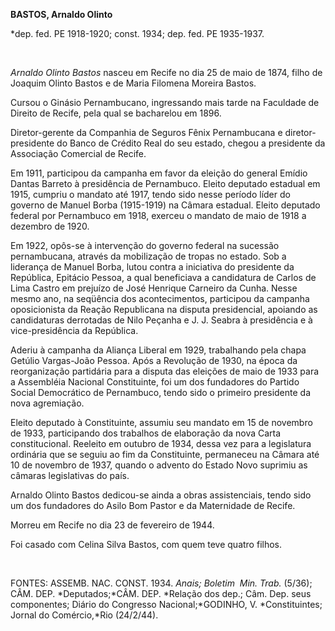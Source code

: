 **BASTOS, Arnaldo Olinto**

\*dep. fed. PE 1918-1920; const. 1934; dep. fed. PE 1935-1937.

 

*Arnaldo Olinto Bastos* nasceu em Recife no dia 25 de maio de 1874,
filho de Joaquim Olinto Bastos e de Maria Filomena Moreira Bastos.

Cursou o Ginásio Pernambucano, ingressando mais tarde na Faculdade de
Direito de Recife, pela qual se bacharelou em 1896.

Diretor-gerente da Companhia de Seguros Fênix Pernambucana e
diretor-presidente do Banco de Crédito Real do seu estado, chegou a
presidente da Associação Comercial de Recife.

Em 1911, participou da campanha em favor da eleição do general Emídio
Dantas Barreto à presidência de Pernambuco. Eleito deputado estadual em
1915, cumpriu o mandato até 1917, tendo sido nesse período líder do
governo de Manuel Borba (1915-1919) na Câmara estadual. Eleito deputado
federal por Pernambuco em 1918, exerceu o mandato de maio de 1918 a
dezembro de 1920.

Em 1922, opôs-se à intervenção do governo federal na sucessão
pernambucana, através da mobilização de tropas no estado. Sob a
liderança de Manuel Borba, lutou contra a iniciativa do presidente da
República, Epitácio Pessoa, a qual beneficiava a candidatura de Carlos
de Lima Castro em prejuízo de José Henrique Carneiro da Cunha. Nesse
mesmo ano, na seqüência dos acontecimentos, participou da campanha
oposicionista da Reação Republicana na disputa presidencial, apoiando as
candidaturas derrotadas de Nilo Peçanha e J. J. Seabra à presidência e à
vice-presidência da República.

Aderiu à campanha da Aliança Liberal em 1929, trabalhando pela chapa
Getúlio Vargas-João Pessoa. Após a Revolução de 1930, na época da
reorganização partidária para a disputa das eleições de maio de 1933
para a Assembléia Nacional Constituinte, foi um dos fundadores do
Partido Social Democrático de Pernambuco, tendo sido o primeiro
presidente da nova agremiação.

Eleito deputado à Constituinte, assumiu seu mandato em 15 de novembro de
1933, participando dos trabalhos de elaboração da nova Carta
constitucional. Reeleito em outubro de 1934, dessa vez para a
legislatura ordinária que se seguiu ao fim da Constituinte, permaneceu
na Câmara até 10 de novembro de 1937, quando o advento do Estado Novo
suprimiu as câmaras legislativas do país.

Arnaldo Olinto Bastos dedicou-se ainda a obras assistenciais, tendo sido
um dos fundadores do Asilo Bom Pastor e da Maternidade de Recife.

Morreu em Recife no dia 23 de fevereiro de 1944.

Foi casado com Celina Silva Bastos, com quem teve quatro filhos.

 

FONTES: ASSEMB. NAC. CONST. 1934. *Anais; Boletim  Min. Trab.* (5/36);
CÂM. DEP. *Deputados;*CÂM. DEP. *Relação dos dep.; Câm. Dep. seus
componentes; Diário do Congresso Nacional;*GODINHO, V. *Constituintes;
Jornal do Comércio,*Rio (24/2/44).

 
